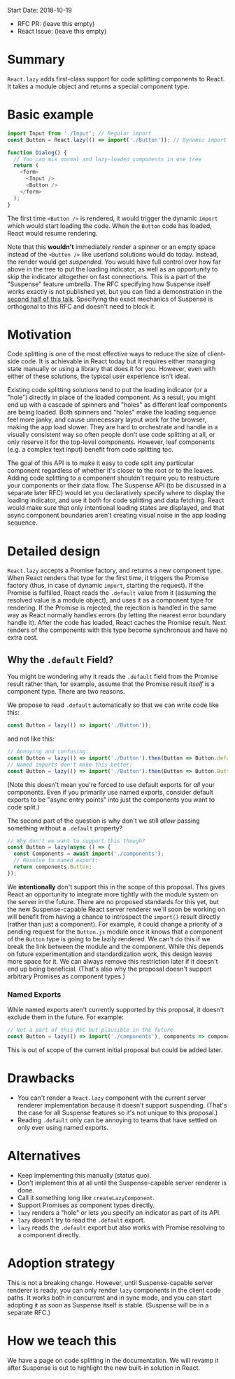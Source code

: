 
Start Date: 2018-10-19
- RFC PR: (leave this empty)
- React Issue: (leave this empty)

# Summary

`React.lazy` adds first-class support for code splitting components to React. It takes a module object and returns a special component type.

# Basic example

```js 
import Input from './Input'; // Regular import
const Button = React.lazy(() => import('./Button')); // Dynamic import

function Dialog() {
  // You can mix normal and lazy-loaded components in one tree
  return (
    <form>
      <Input />
      <Button />
    </form>
  );
}
```

The first time `<Button />` is rendered, it would trigger the dynamic `import` which would start loading the code. When the `Button` code has loaded, React would resume rendering.

Note that this **wouldn't** immediately render a spinner or an empty space instead of the `<Button />` like userland solutions would do today. Instead, the render would get *suspended*. You would have full control over how far above in the tree to put the loading indicator, as well as an opportunity to skip the indicator altogether on fast connections. This is a part of the "Suspense" feature umbrella. The RFC specifying how Suspense itself works exactly is not published yet, but you can find a demonstration in the [second half of this talk](https://reactjs.org/blog/2018/03/01/sneak-peek-beyond-react-16.html). Specifying the exact mechanics of Suspense is orthogonal to this RFC and doesn't need to block it.

# Motivation

Code splitting is one of the most effective ways to reduce the size of client-side code. It is achievable in React today but it requires either managing state manually or using a library that does it for you. However, even with either of these solutions, the typical user experience isn't ideal.

Existing code splitting solutions tend to put the loading indicator (or a "hole") directly in place of the loaded component. As a result, you might end up with a cascade of spinners and "holes" as different leaf components are being loaded. Both spinners and "holes" make the loading sequence feel more janky, and cause unnecessary layout work for the browser, making the app load slower. They are hard to orchestrate and handle in a visually consistent way so often people don't use code splitting at all, or only reserve it for the top-level components. However, leaf components (e.g. a complex text input) benefit from code splitting too.

The goal of this API is to make it easy to code split any particular component regardless of whether it's closer to the root or to the leaves. Adding code splitting to a component shouldn't require you to restructure your components or their data flow. The Suspense API (to be discussed in a separate later RFC) would let you declaratively specify where to display the loading indicator, and use it both for code splitting and data fetching. React would make sure that only intentional loading states are displayed, and that async component boundaries aren't creating visual noise in the app loading sequence.

# Detailed design

`React.lazy` accepts a Promise factory, and returns a new component type. When React renders that type for the first time, it triggers the Promise factory (thus, in case of dynamic `import`, starting the request). If the Promise is fulfilled, React reads the `.default` value from it (assuming the resolved value is a module object), and uses it as a component type for rendering. If the Promise is rejected, the rejection is handled in the same way as React normally handles errors (by letting the nearest error boundary handle it). After the code has loaded, React caches the Promise result. Next renders of the components with this type become synchronous and have no extra cost.

## Why the `.default` Field?

You might be wondering why it reads the `.default` field from the Promise result rather than, for example, assume that the Promise result _itself_ is a component type. There are two reasons.

We propose to read `.default` automatically so that we can write code like this:

```js
const Button = lazy(() => import('./Button'));
```

and not like this:

```js
// Annoying and confusing:
const Button = lazy(() => import('./Button').then(Button => Button.default));
// Named imports don't make this better:
const Button = lazy(() => import('./Button').then(Button => Button.Button));
```

(Note this doesn't mean you're forced to use default exports for *all* your components. Even if you primarily use named exports, consider default exports to be "async entry points" into just the components you want to code split.)

The second part of the question is why don't we still _allow_ passing something without a `.default` property?

```js
// Why don't we want to support this though?
const Button = lazy(async () => {
  const Components = await import('./components');
  // Resolve to named export:
  return components.Button;
});
```

We **intentionally** don't support this in the scope of this proposal. This gives React an opportunity to integrate more tightly with the module system on the server in the future. There are no proposed standards for this yet, but the new Suspense-capable React server renderer we'll soon be working on will benefit from having a chance to introspect the `import()` result directly (rather than just a component). For example, it could change a priority of a pending request for the `Button.js` module once it knows that a component of the `Button` type is going to be lazily rendered. We can't do this if we break the link between the module and the component. While this depends on future experimentation and standardization work, this design leaves more space for it. We can always remove this restriction later if it doesn't end up being beneficial. (That's also why the proposal doesn't support arbitrary Promises as component types.)

### Named Exports

While named exports aren't currently supported by this proposal, it doesn't exclude them in the future. For example:

```js
// Not a part of this RFC but plausible in the future
const Button = lazy(() => import('./components'), components => components.Button);
```

This is out of scope of the current initial proposal but could be added later.

# Drawbacks

* You can't render a `React.lazy` component with the current server renderer implementation because it doesn't support suspending. (That's the case for all Suspense features so it's not unique to this proposal.)
* Reading `.default` only can be annoying to teams that have settled on only ever using named exports.

# Alternatives

* Keep implementing this manually (status quo).
* Don't implement this at all until the Suspense-capable server renderer is done.
* Call it something long like `createLazyComponent`.
* Support Promises as component types directly.
* `lazy` renders a "hole" or lets you specify an indicator as part of its API.
* `lazy` doesn't try to read the `.default` export.
* `lazy` reads the `.default` export but also works with Promise resolving to a component directly.

# Adoption strategy

This is not a breaking change. However, until Suspense-capable server renderer is ready, you can only render `lazy` components in the client code paths. It works both in concurrent and in sync mode, and you can start adopting it as soon as Suspense itself is stable. (Suspense will be in a separate RFC.)

# How we teach this

We have a page on code splitting in the documentation. We will revamp it after Suspense is out to highlight the new built-in solution in React.
